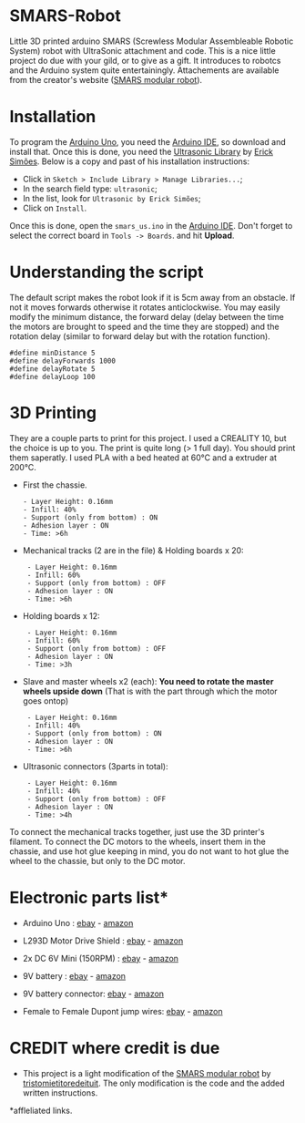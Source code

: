 # SMARS-Robot

Little 3D printed arduino SMARS (Screwless Modular Assembleable Robotic System) robot with UltraSonic attachment and code. This is a nice little project do due with your gild, or to give as a gift. It introduces to robotcs and the Arduino system quite entertainingly. Attachements are available from the creator's website ([SMARS modular robot]).


# Installation

To program the [Arduino Uno], you need the [Arduino IDE], so download and install that.
Once this is done, you need the [Ultrasonic Library] by [Erick Simões]. Below is a copy and past of his installation instructions:

  - Click in ```Sketch > Include Library > Manage Libraries...```;
  - In the search field type: ```ultrasonic```;
  - In the list, look for ```Ultrasonic by Erick Simões```;
  - Click on ```Install```.

Once this is done, open the `smars_us.ino` in the [Arduino IDE]. Don't forget to select the correct board in `Tools -> Boards`. and hit **Upload**.

# Understanding the script

The default script makes the robot look if it is 5cm away from an obstacle. If not it moves forwards otherwise it rotates anticlockwise.
You may easily modify the minimum distance, the forward delay (delay between the time the motors are brought to speed and the time they are stopped) and the rotation delay (similar to forward delay but with the rotation function).

```
#define minDistance 5
#define delayForwards 1000
#define delayRotate 5
#define delayLoop 100
```

# 3D Printing
They are a couple parts to print for this project. I used a CREALITY 10, but the choice is up to you. The print is quite long (> 1 full day). You should print them saperatly. I used PLA with a bed heated at 60°C and a extruder at 200°C.

 - First the chassie.
      ```
     - Layer Height: 0.16mm
     - Infill: 40%
     - Support (only from bottom) : ON
     - Adhesion layer : ON
     - Time: >6h
     ```
 - Mechanical tracks (2 are in the file) & Holding boards x 20:
    ```
     - Layer Height: 0.16mm
     - Infill: 60%
     - Support (only from bottom) : OFF
     - Adhesion layer : ON
     - Time: >6h
     ```
 - Holding boards x 12:
    ```
     - Layer Height: 0.16mm
     - Infill: 60%
     - Support (only from bottom) : OFF
     - Adhesion layer : ON
     - Time: >3h
     ```
 - Slave and master wheels x2 (each): **You need to rotate the master wheels upside down** (That is with the part through which the motor goes ontop)
    ```
     - Layer Height: 0.16mm
     - Infill: 40%
     - Support (only from bottom) : ON
     - Adhesion layer : ON
     - Time: >6h
     ```
 - Ultrasonic connectors (3parts in total):
    ```
     - Layer Height: 0.16mm
     - Infill: 40%
     - Support (only from bottom) : OFF
     - Adhesion layer : ON
     - Time: >4h
     ```

To connect the mechanical tracks together, just use the 3D printer's filament. To connect the DC motors to the wheels, insert them in the chassie, and use hot glue keeping in mind, you do not want to hot glue the wheel to the chassie, but only to the DC motor.


# Electronic parts list*

 - Arduino Uno  : [ebay] - [amazon]

  [ebay]: <https://rover.ebay.com/rover/1/709-53476-19255-0/1?icep_id=114&ipn=icep&toolid=20004&campid=5338595969&mpre=https%3A%2F%2Fwww.ebay.fr%2Fitm%2FCarte-ORIGINALE-UNO-R3-ARDUINO-support-UNO-R3-ARDU%2F282003193235%3Fhash%3Ditem41a8b33d93%3Ag%3AtbkAAOSw7KJXDjz9>
  [amazon]: <https://amzn.to/2O0OeWM>

  - L293D Motor Drive Shield : [ebay] - [amazon]

  [ebay]: <https://rover.ebay.com/rover/1/709-53476-19255-0/1?icep_id=114&ipn=icep&toolid=20004&campid=5338595969&mpre=https%3A%2F%2Fwww.ebay.fr%2Fitm%2FL293D-Motor-Drive-Shield-Expansion-Board-For-Arduino-Duemilanove-Mega2560-UNO%2F173406697875%3Fhash%3Ditem285fd83993%3Ag%3AXwkAAOSwIrVbRrUQ>
  [amazon]: <https://amzn.to/2LxfSZZ>

  - 2x DC 6V Mini (150RPM)  : [ebay] - [amazon]

  [ebay]: <https://rover.ebay.com/rover/1/709-53476-19255-0/1?icep_id=114&ipn=icep&toolid=20004&campid=5338595969&mpre=https%3A%2F%2Fwww.ebay.fr%2Fitm%2FDC-6V-Mini-Motoreducteur-VITESSE-Reduction-Moteur-electrique-50-100-150-200%2F273891903725%3Fhash%3Ditem3fc53ac8ed%3Am%3Am48Bv2ogDAaOwZUrjcSVr7A>
  [amazon]: <https://amzn.to/32EjH5a>

  - 9V battery : [ebay] - [amazon]

  [ebay]: <https://rover.ebay.com/rover/1/709-53476-19255-0/1?icep_id=114&ipn=icep&toolid=20004&campid=5338595969&mpre=https%3A%2F%2Fwww.ebay.fr%2Fitm%2FPile-9v-Energizer-6F22-6LR61-9-volts-alcaline-lot-de-2-piles-MN1604-Industrial%2F303120769224%3Fhash%3Ditem469367e0c8%3Ag%3AcTUAAOSwk1hcq5AG>
  [amazon]: <https://amzn.to/2NYCOTk>

  - 9V battery connector: [ebay] - [amazon]

  [ebay]: <https://rover.ebay.com/rover/1/709-53476-19255-0/1?icep_id=114&ipn=icep&toolid=20004&campid=5338595969&mpre=https%3A%2F%2Fwww.ebay.fr%2Fitm%2FConnecteur-piles-9-volts-9V-Battery-Snap-on-Connector-Clip-with-Wire-Holder%2F263047972777%3Fhash%3Ditem3d3ee187a9%3Am%3Amk3poFyLraDlZk5gRinjTdw>
  [amazon]: <https://amzn.to/2O1QYDu>

   - Female to Female Dupont jump wires: [ebay] - [amazon]

  [ebay]: <https://rover.ebay.com/rover/1/709-53476-19255-0/1?icep_id=114&ipn=icep&toolid=20004&campid=5338595969&mpre=https%3A%2F%2Fwww.ebay.fr%2Fitm%2F40pcs-Dupont-Jump-Wire-M-F-M-M-F-F-Jumper-Breadboard-Cable-Lead-For-Arduino-UK%2F113798126900%3Fhash%3Ditem1a7ee59d34%3Am%3AmVonVpMq_9-RRmE6R2KKnFQ>
  [amazon]: <https://amzn.to/2O2ySB4>



# CREDIT where credit is due

  - This project is a light modification of the [SMARS modular robot] by [tristomietitoredeituit]. The only modification is the code and the added written instructions.


   [tristomietitoredeituit]: <https://www.thingiverse.com/tristomietitoredeituit/about>

   [SMARS modular robot]: <https://www.thingiverse.com/thing:2662828/attribution_is_important>
   [Arduino Uno]: <https://store.arduino.cc/arduino-uno-rev3>
   [Arduino IDE]: <https://www.arduino.cc/en/Main/Software>
   [Ultrasonic Library]: <https://github.com/ErickSimoes/Ultrasonic>
   [Erick Simões]: <https://github.com/ErickSimoes>

*affleliated links.
